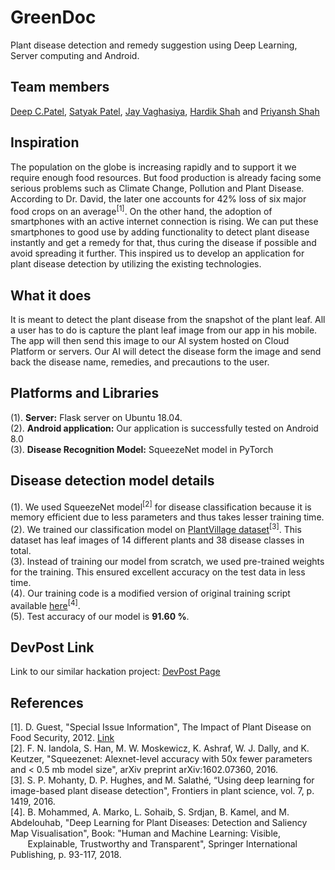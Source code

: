 # GreenDoc
Plant disease detection and remedy suggestion using Deep Learning, Server computing and Android.

## Team members
[Deep C.Patel](https://github.com/deepcpatel), [Satyak Patel](https://github.com/Satyak22), [Jay Vaghasiya](https://github.com/Jaysparkexel), [Hardik Shah](https://github.com/hrshah5) and [Priyansh Shah](https://github.com/pu37)

## Inspiration
The population on the globe is increasing rapidly and to support it we require enough food resources. But food production is already facing some serious problems such as Climate Change, Pollution and Plant Disease. According to Dr. David, the later one accounts for 42% loss of six major food crops on an average<sup>[1]</sup>. On the other hand, the adoption of smartphones with an active internet connection is rising. We can put these smartphones to good use by adding functionality to detect plant disease instantly and get a remedy for that, thus curing the disease if possible and avoid spreading it further. This inspired us to develop an application for plant disease detection by utilizing the existing technologies.

## What it does
It is meant to detect the plant disease from the snapshot of the plant leaf. All a user has to do is capture the plant leaf image from our app in his mobile. The app will then send this image to our AI system hosted on Cloud Platform or servers. Our AI will detect the disease form the image and send back the disease name, remedies, and precautions to the user.

## Platforms and Libraries
(1). **Server:** Flask server on Ubuntu 18.04.
<br />(2). **Android application:** Our application is successfully tested on Android 8.0
<br />(3). **Disease Recognition Model:** SqueezeNet model in PyTorch

## Disease detection model details
(1). We used SqueezeNet model<sup>[2]</sup> for disease classification because it is memory efficient due to less parameters and thus takes lesser training time.
<br />(2). We trained our classification model on [PlantVillage dataset](https://github.com/spMohanty/PlantVillage-Dataset)<sup>[3]</sup>. This dataset has leaf images of 14 different plants and 38 disease classes in total.
<br />(3). Instead of training our model from scratch, we used pre-trained weights for the training. This ensured excellent accuracy on the test data in less time.
<br />(4). Our training code is a modified version of original training script available [here](https://github.com/MarkoArsenovic/DeepLearning_PlantDiseases)<sup>[4]</sup>.
<br />(5). Test accuracy of our model is **91.60 %**.

## DevPost Link
Link to our similar hackation project: [DevPost Page](https://devpost.com/software/greendoc)

## References
[1]. D. Guest, "Special Issue Information", The Impact of Plant Disease on Food Security, 2012. [Link](https://www.mdpi.com/journal/agriculture/special_issues/plant_disease)
<br />[2]. F. N. Iandola, S. Han, M. W. Moskewicz, K. Ashraf, W. J. Dally, and K. Keutzer, "Squeezenet: Alexnet-level accuracy with 50x fewer parameters and < 0.5 mb model size", arXiv preprint arXiv:1602.07360, 2016.
<br />[3]. S. P. Mohanty, D. P. Hughes, and M. Salathé, “Using deep learning for image-based plant disease detection", Frontiers in plant science, vol. 7, p. 1419, 2016.
<br />[4]. B. Mohammed, A. Marko, L. Sohaib, S. Srdjan, B. Kamel, and M. Abdelouhab, "Deep Learning for Plant Diseases: Detection and Saliency Map Visualisation", Book: "Human and Machine Learning: Visible, 
<br/>&nbsp;&nbsp;&nbsp;&nbsp;&nbsp;&nbsp;&nbsp;Explainable, Trustworthy and Transparent", Springer International Publishing, p. 93-117, 2018.